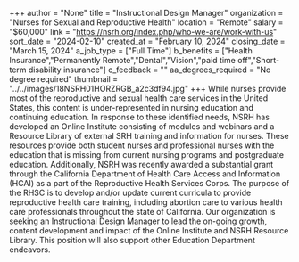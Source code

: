 +++
author = "None"
title = "Instructional Design Manager"
organization = "Nurses for Sexual and Reproductive Health"
location = "Remote"
salary = "$60,000"
link = "https://nsrh.org/index.php/who-we-are/work-with-us"
sort_date = "2024-02-10"
created_at = "February 10, 2024"
closing_date = "March 15, 2024"
a_job_type = ["Full Time"]
b_benefits = ["Health Insurance","Permanently Remote","Dental","Vision","paid time off","Short-term disability insurance"]
c_feedback = ""
aa_degrees_required = "No degree required"
thumbnail = "../../images/18NSRH01HORZRGB_a2c3df94.jpg"
+++
While nurses provide most of the reproductive and sexual health care services in the United States, this content is under-represented in nursing education and continuing education. In response to these identified needs, NSRH has developed an Online Institute consisting of modules and webinars and a Resource Library of external SRH training and information for nurses. These resources provide both student nurses and professional nurses  with the education that is missing from current nursing programs and postgraduate education. Additionally, NSRH was recently awarded a substantial grant through the California Department of Health Care Access and Information (HCAI) as a part of the Reproductive Health Services Corps. The purpose of the RHSC is to develop and/or update current curricula to provide reproductive health care training, including abortion care to various health care professionals throughout the state of California. Our organization is seeking an Instructional Design Manager to lead the on-going growth, content development and impact of the Online Institute and NSRH Resource Library. This position will also support other Education Department endeavors.